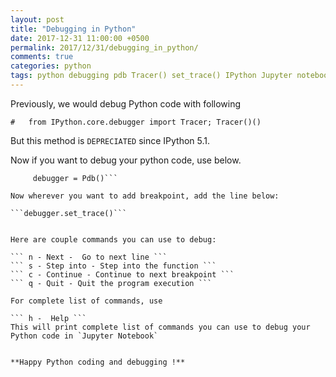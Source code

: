 ```yaml
---
layout: post
title: "Debugging in Python"
date: 2017-12-31 11:00:00 +0500
permalink: 2017/12/31/debugging_in_python/
comments: true
categories: python
tags: python debugging pdb Tracer() set_trace() IPython Jupyter notebook
---
```



Previously, we would debug Python code with following 

```#   from IPython.core.debugger import Tracer; Tracer()()```

But this method is `DEPRECIATED` since IPython 5.1. 

Now if you want to debug your python code, use below.


```  from IPython.core.debugger import Pdb  
	 debugger = Pdb()```
	 
Now wherever you want to add breakpoint, add the line below:

```debugger.set_trace()```


Here are couple commands you can use to debug:

``` n - Next -  Go to next line ```
``` s - Step into - Step into the function ```
``` c - Continue - Continue to next breakpoint ```
``` q - Quit - Quit the program execution ```

For complete list of commands, use 

``` h -  Help ```
This will print complete list of commands you can use to debug your Python code in `Jupyter Notebook`


**Happy Python coding and debugging !**